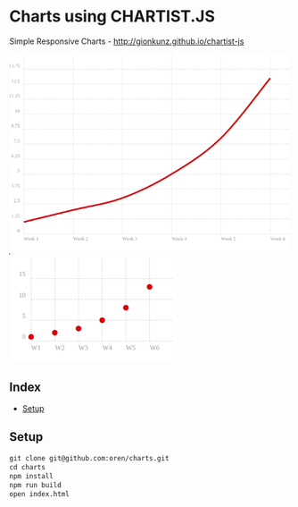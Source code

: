 # Charts using CHARTIST.JS

Simple Responsive Charts - http://gionkunz.github.io/chartist-js

![chart](chart.png)
![chart](chart-small.png)

## Index

* [Setup](#setup)

## Setup

    git clone git@github.com:oren/charts.git
    cd charts
    npm install
    npm run build
    open index.html
